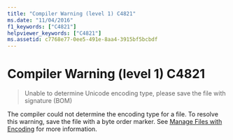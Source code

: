 ```yaml
---
title: "Compiler Warning (level 1) C4821"
ms.date: "11/04/2016"
f1_keywords: ["C4821"]
helpviewer_keywords: ["C4821"]
ms.assetid: c7768e77-0ee5-491e-8aa4-3915bf5bcbdf
---
```

# Compiler Warning (level 1) C4821

> Unable to determine Unicode encoding type, please save the file with signature (BOM)

The compiler could not determine the encoding type for a file. To resolve this warning, save the file with a byte order marker. See [Manage Files with Encoding](/sql/ssms/solution/manage-files-with-encoding) for more information.
